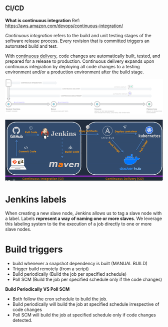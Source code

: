 ## CI/CD
**What is continuous integration**
Ref: https://aws.amazon.com/devops/continuous-integration/

_Continuous integration_ refers to the build and unit testing stages of the software release process. Every revision that is committed triggers an automated build and test.

With [continuous delivery](https://aws.amazon.com/devops/continuous-delivery/), code changes are automatically built, tested, and prepared for a release to production. Continuous delivery expands upon continuous integration by deploying all code changes to a testing environment and/or a production environment after the build stage.

![](Pasted%20image%2020220329135439.png)

![](Pasted%20image%2020220329134858.png)

# Jenkins labels
When creating a new slave node, Jenkins allows us to tag a slave node with a label. Labels **represent a way of naming one or more slaves**. We leverage this labeling system to tie the execution of a job directly to one or more slave nodes.

# Build triggers
- build whenever a snapshot dependency is built (MANUAL BUILD)
- Trigger build remotely (from a script)
- Build periodically (Build the job per specified schedule)
- Poll SCM (Build the job per specified schedule only if the code changes)

**Build Periodically VS Poll SCM**
- Both follow the cron schedule to build the job.
- Build periodically will build the job at specified schedule irrespective of code changes
- Poll SCM will build the job at specified schedule only if code changes detected.
 